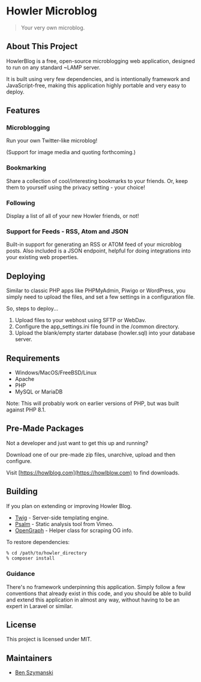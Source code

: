 #  Howler Microblog

> Your very own microblog.

## About This Project

HowlerBlog is a free, open-source microblogging web application,
designed to run on any standard ~LAMP server.

It is built using very few dependencies, and is intentionally
framework and JavaScript-free, making this application highly 
portable and very easy to deploy.

## Features

### Microblogging

Run your own Twitter-like microblog!

(Support for image media and quoting forthcoming.)

### Bookmarking

Share a collection of cool/interesting bookmarks to
your friends. Or, keep them to yourself using the
privacy setting - your choice!

### Following

Display a list of all of your new Howler friends, or not!

### Support for Feeds - RSS, Atom and JSON

Built-in support for generating an RSS or ATOM feed of your
microblog posts. Also included is a JSON endpoint, helpful
for doing integrations into your existing web properties.

## Deploying

Similar to classic PHP apps like PHPMyAdmin, Piwigo or WordPress,
you simply need to upload the files, and set a few settings in
a configuration file.

So, steps to deploy...

1) Upload files to your webhost using SFTP or WebDav.
2) Configure the app_settings.ini file found in the /common directory.
3) Upload the blank/empty starter database (howler.sql) into your database server.

## Requirements

* Windows/MacOS/FreeBSD/Linux
* Apache
* PHP
* MySQL or MariaDB

Note: This will probably work on earlier versions of PHP,
but was built against PHP 8.1.

## Pre-Made Packages

Not a developer and just want to get this up and running?

Download one of our pre-made zip files, unarchive, upload
and then configure.

Visit [https://howlblog.com](https://howlblow.com) to find
downloads.

## Building

If you plan on extending or improving Howler Blog.

* [Twig](https://twig.symfony.com/) - Server-side templating engine.
* [Psalm](https://psalm.dev/) - Static analysis tool from Vimeo.
* [OpenGraph](https://github.com/scottmac/opengraph) - Helper class for scraping OG info.

To restore dependencies:

```bash 
% cd /path/to/howler_directory
% composer install
```

### Guidance

There's no framework underpinning this application. Simply
follow a few conventions that already exist in this code, and
you should be able to build and extend this application in almost
any way, without having to be an expert in Laravel or similar.

## License

This project is licensed under MIT.

## Maintainers

* [Ben Szymanski](https://bszyman.com)
